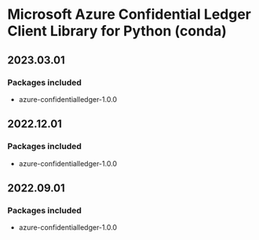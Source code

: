# Microsoft Azure Confidential Ledger Client Library for Python (conda)

## 2023.03.01

### Packages included

- azure-confidentialledger-1.0.0

## 2022.12.01

### Packages included

- azure-confidentialledger-1.0.0

## 2022.09.01

### Packages included

- azure-confidentialledger-1.0.0
